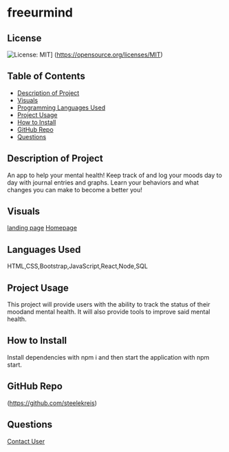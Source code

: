 # freeurmind
  ## License
  ![License: MIT](https://img.shields.io/badge/License-MIT-yellow.svg)]
  (https://opensource.org/licenses/MIT) 
  ## Table of Contents
  - [Description of Project](#projectDescription)
  - [Visuals](#projectVisuals)
  - [Programming Languages Used](#projectScripts)
  - [Project Usage](#projectUsage)
  - [How to Install](#projectInstallation)
  - [GitHub Repo](#githubUser)
  - [Questions](#projectQuestions)
  ## Description of Project
  An app to help your mental health!
  Keep track of and log your moods day to day with journal entries and graphs.
  Learn your behaviors and what changes you can make to become a better you!
  ## Visuals
  [landing page](https://user-images.githubusercontent.com/89118701/155900502-d0fff82c-d9ba-4185-adad-4d299a7a7953.png)
  [Homepage](https://user-images.githubusercontent.com/89118701/155900495-d8473b20-ceb1-4fb2-91b8-07c039bda15d.png)
  ## Languages Used
  HTML,CSS,Bootstrap,JavaScript,React,Node,SQL
  ## Project Usage
  This project will provide users with the ability to track the status of their moodand mental health. It will also provide tools to improve said mental health.
  ## How to Install
  Install dependencies with npm i and then start the application with npm start.
  ## GitHub Repo
  (https://github.com/steelekreis)
  ## Questions
  [Contact User](mailto:steele.kreis@gmail.com)
